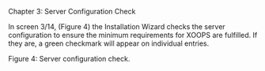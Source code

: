 Chapter 3: Server Configuration Check 

In screen 3/14, (Figure 4) the Installation Wizard checks the server configuration to ensure the minimum requirements for XOOPS are fulfilled. If they are, a green checkmark will appear on individual entries.

 

Figure 4: Server configuration check.

 
